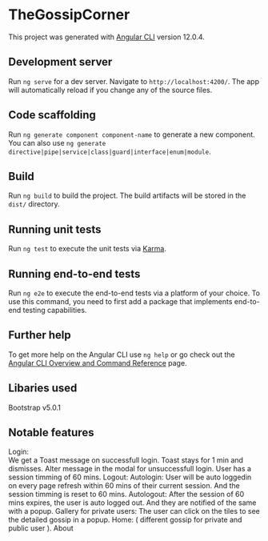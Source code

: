 # TheGossipCorner

This project was generated with [Angular CLI](https://github.com/angular/angular-cli) version 12.0.4.

## Development server

Run `ng serve` for a dev server. Navigate to `http://localhost:4200/`. The app will automatically reload if you change any of the source files.

## Code scaffolding

Run `ng generate component component-name` to generate a new component. You can also use `ng generate directive|pipe|service|class|guard|interface|enum|module`.

## Build

Run `ng build` to build the project. The build artifacts will be stored in the `dist/` directory.

## Running unit tests

Run `ng test` to execute the unit tests via [Karma](https://karma-runner.github.io).

## Running end-to-end tests

Run `ng e2e` to execute the end-to-end tests via a platform of your choice. To use this command, you need to first add a package that implements end-to-end testing capabilities.

## Further help

To get more help on the Angular CLI use `ng help` or go check out the [Angular CLI Overview and Command Reference](https://angular.io/cli) page.

## Libaries used

Bootstrap v5.0.1

## Notable features

Login: <br/>
    We get a Toast message on successfull login. Toast stays for 1 min and dismisses.
    Alter message in the modal for unsuccessfull login.
    User has a session timming of 60 mins.
Logout:
Autologin:
    User will be auto loggedin on every page refresh within 60 mins of their current session. And the session timming is reset to 60 mins.
Autologout:
    After the session of 60 mins expires, the user is auto logged out. And they are notified of the same with a popup.
Gallery for private users:
    The user can click on the tiles to see the detailed gossip in a popup.
Home: ( different gossip for private and public user ).
About
